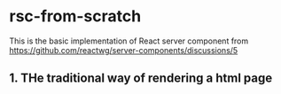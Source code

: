 # rsc-from-scratch
This is the basic implementation of React server component from https://github.com/reactwg/server-components/discussions/5

## 1. THe traditional way of rendering a html page


